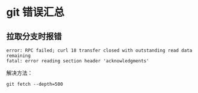 # git 错误汇总

## 拉取分支时报错

```
error: RPC failed; curl 18 transfer closed with outstanding read data remaining
fatal: error reading section header 'acknowledgments'
```

解决方法：

```
git fetch --depth=500
```
